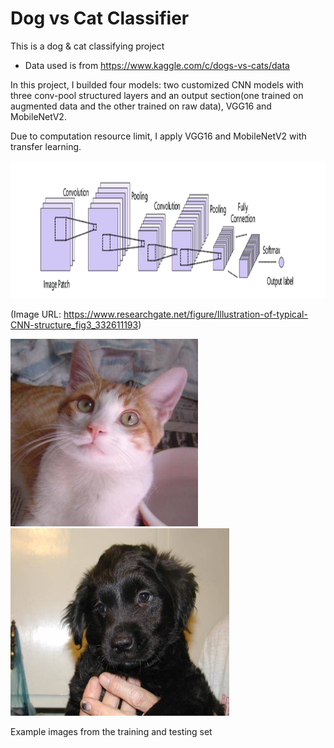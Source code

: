 # Dog vs Cat Classifier
This is a dog &amp; cat classifying project

 - Data used is from https://www.kaggle.com/c/dogs-vs-cats/data

In this project, I builded four models: two customized CNN models with three conv-pool structured layers and an output section(one trained on augmented data and the other trained on raw data), VGG16 and MobileNetV2. 

Due to computation resource limit, I apply VGG16 and MobileNetV2 with transfer learning. 

<img src="CNN-structure.png" style="width:1000px;height:220px;">

(Image URL: https://www.researchgate.net/figure/Illustration-of-typical-CNN-structure_fig3_332611193)


<img src="cat.9996.jpg" style="width:300px;height:300px;">  <img src="12498.jpg" style="width:350px;height:300px;"> 

Example images from the training and testing set

